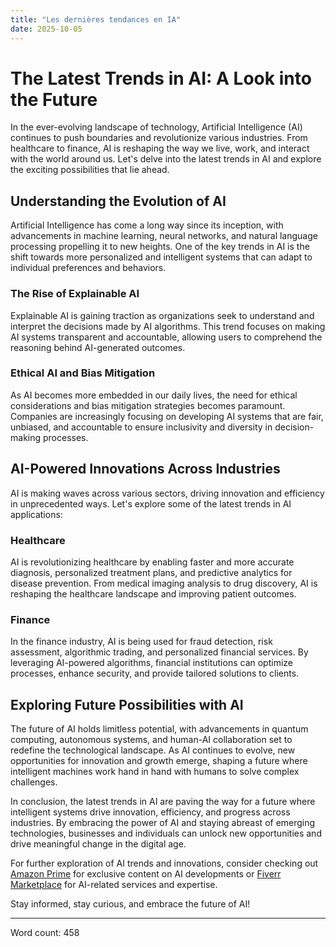 ```yaml
---
title: "Les dernières tendances en IA"
date: 2025-10-05
---
```


# The Latest Trends in AI: A Look into the Future

In the ever-evolving landscape of technology, Artificial Intelligence (AI) continues to push boundaries and revolutionize various industries. From healthcare to finance, AI is reshaping the way we live, work, and interact with the world around us. Let's delve into the latest trends in AI and explore the exciting possibilities that lie ahead.

## Understanding the Evolution of AI

Artificial Intelligence has come a long way since its inception, with advancements in machine learning, neural networks, and natural language processing propelling it to new heights. One of the key trends in AI is the shift towards more personalized and intelligent systems that can adapt to individual preferences and behaviors.

### The Rise of Explainable AI

Explainable AI is gaining traction as organizations seek to understand and interpret the decisions made by AI algorithms. This trend focuses on making AI systems transparent and accountable, allowing users to comprehend the reasoning behind AI-generated outcomes.

### Ethical AI and Bias Mitigation

As AI becomes more embedded in our daily lives, the need for ethical considerations and bias mitigation strategies becomes paramount. Companies are increasingly focusing on developing AI systems that are fair, unbiased, and accountable to ensure inclusivity and diversity in decision-making processes.

## AI-Powered Innovations Across Industries

AI is making waves across various sectors, driving innovation and efficiency in unprecedented ways. Let's explore some of the latest trends in AI applications:

### Healthcare

AI is revolutionizing healthcare by enabling faster and more accurate diagnosis, personalized treatment plans, and predictive analytics for disease prevention. From medical imaging analysis to drug discovery, AI is reshaping the healthcare landscape and improving patient outcomes.

### Finance

In the finance industry, AI is being used for fraud detection, risk assessment, algorithmic trading, and personalized financial services. By leveraging AI-powered algorithms, financial institutions can optimize processes, enhance security, and provide tailored solutions to clients.

## Exploring Future Possibilities with AI

The future of AI holds limitless potential, with advancements in quantum computing, autonomous systems, and human-AI collaboration set to redefine the technological landscape. As AI continues to evolve, new opportunities for innovation and growth emerge, shaping a future where intelligent machines work hand in hand with humans to solve complex challenges.

In conclusion, the latest trends in AI are paving the way for a future where intelligent systems drive innovation, efficiency, and progress across industries. By embracing the power of AI and staying abreast of emerging technologies, businesses and individuals can unlock new opportunities and drive meaningful change in the digital age.

For further exploration of AI trends and innovations, consider checking out [Amazon Prime](https://www.amazon.fr/amazonprime?_encoding=UTF8&primeCampaignId=prime_assoc_ft&tag=zenzen0d-21France) for exclusive content on AI developments or [Fiverr Marketplace](https://go.fiverr.com/visit/?bta=1071918&brand=fiverrmarketplace) for AI-related services and expertise.

Stay informed, stay curious, and embrace the future of AI!

---
Word count: 458